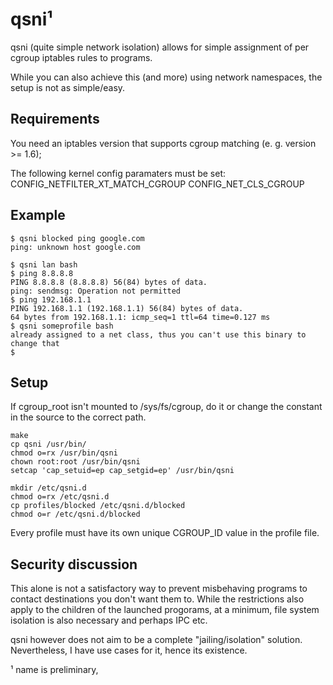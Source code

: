 qsni¹
====
qsni (quite simple network isolation) allows for simple assignment
of per cgroup iptables rules to programs.

While you can also achieve this (and more) using network namespaces,
the setup is not as simple/easy.

Requirements
------------
You need an iptables version that supports cgroup matching (e. g. 
version >= 1.6);

The following kernel config paramaters must be set:
CONFIG_NETFILTER_XT_MATCH_CGROUP
CONFIG_NET_CLS_CGROUP

Example
-------
```
$ qsni blocked ping google.com
ping: unknown host google.com
```

```
$ qsni lan bash
$ ping 8.8.8.8
PING 8.8.8.8 (8.8.8.8) 56(84) bytes of data.
ping: sendmsg: Operation not permitted
$ ping 192.168.1.1
PING 192.168.1.1 (192.168.1.1) 56(84) bytes of data.
64 bytes from 192.168.1.1: icmp_seq=1 ttl=64 time=0.127 ms
$ qsni someprofile bash
already assigned to a net class, thus you can't use this binary to change that
$
```

Setup
-----
If cgroup_root isn't mounted to /sys/fs/cgroup, do it or change the 
constant in the source to the correct path.

```
make 
cp qsni /usr/bin/
chmod o=rx /usr/bin/qsni
chown root:root /usr/bin/qsni
setcap 'cap_setuid=ep cap_setgid=ep' /usr/bin/qsni

mkdir /etc/qsni.d
chmod o=rx /etc/qsni.d
cp profiles/blocked /etc/qsni.d/blocked
chmod o=r /etc/qsni.d/blocked
```

Every profile must have its own unique CGROUP_ID value in the profile 
file.


Security discussion
--------------------
This alone is not a satisfactory way to prevent misbehaving programs
to contact destinations you don't want them to. While the restrictions
also apply to the children of the launched progorams, at a minimum, file
system isolation is also necessary and perhaps IPC etc.

qsni however does not aim to be a complete "jailing/isolation" solution.
Nevertheless, I have use cases for it, hence its existence.

¹ name is preliminary, 
